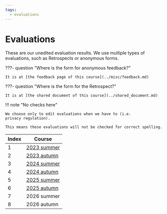 ```yaml
---
tags:
  - evaluations
---
```


# Evaluations

These are our unedited evaluation results.
We use multiple types of evaluations, such as Retrospects
or anonymous forms.

???- question "Where is the form for anonymous feedback?"

    It is at [the feedback page of this course](../misc/feedback.md)

???- question "Where is the form for the Retrospect?"

    It is at [the shared document of this course](../shared_document.md)

!!! note "No checks here"

    We choose only to edit evaluations when we have to (i.e.
    privacy regulation).

    This means these evaluations will not be checked for correct spelling.

Index|Course
-----|------------------------------------
1    |[2023 summer](2023_summer/README.md)
2    |[2023 autumn](2023_autumn/README.md)
3    |[2024 summer](2024_summer/README.md)
4    |[2024 autumn](2024_autumn/README.md)
5    |[2025 summer](2025_summer/README.md)
6    |[2025 autumn](2025_autumn/README.md)
7    |2026 summer
8    |2026 autumn

